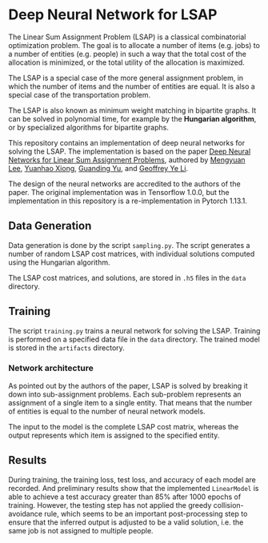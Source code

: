 # Deep Neural Network for LSAP

The Linear Sum Assignment Problem (LSAP) is a classical combinatorial optimization problem.
The goal is to allocate a number of items (e.g. jobs) to a number of entities (e.g. people)
in such a way that the total cost of the allocation is minimized, or the total utility of the
allocation is maximized.

The LSAP is a special case of the more general assignment problem, in which the number of
items and the number of entities are equal. It is also a special case of the transportation
problem.

The LSAP is also known as minimum weight matching in bipartite graphs. It can be solved in
polynomial time, for example by the **Hungarian algorithm**, or by specialized algorithms for
bipartite graphs.

This repository contains an implementation of deep neural networks for solving the LSAP.
The implementation is based on the paper [Deep Neural Networks for Linear Sum Assignment Problems](https://ieeexplore.ieee.org/document/8371290), 
authored by [Mengyuan Lee](https://ieeexplore.ieee.org/author/37086553600), 
[Yuanhao Xiong](https://ieeexplore.ieee.org/author/37086552701),
[Guanding Yu](https://ieeexplore.ieee.org/author/37288513300),
and [Geoffrey Ye Li](https://ieeexplore.ieee.org/author/38516728900).

The design of the neural networks are accredited to the authors of the paper.
The original implementation was in Tensorflow 1.0.0,
but the implementation in this repository is a re-implementation in
Pytorch 1.13.1.

## Data Generation

Data generation is done by the script `sampling.py`.
The script generates a number of random LSAP cost matrices,
with individual solutions computed using the Hungarian algorithm.

The LSAP cost matrices, and solutions, are stored in `.h5` files in the `data` directory.

## Training

The script `training.py` trains a neural network for solving the LSAP.
Training is performed on a specified data file in the `data` directory.
The trained model is stored in the `artifacts` directory.

### Network architecture

As pointed out by the authors of the paper, LSAP is solved by
breaking it down into sub-assignment problems. 
Each sub-problem represents an assignment of a single item to a single entity.
That means that the number of entities is equal to the number of neural network models.

The input to the model is the complete LSAP cost matrix,
whereas the output represents which item is assigned to the specified entity.

## Results

During training, the training loss, test loss, and accuracy of each model are recorded. 
And preliminary results show that the implemented `LinearModel` is able to achieve
a test accuracy greater than 85% after 1000 epochs of training.
However, the testing step has not applied the greedy collision-avoidance rule,
which seems to be an important post-processing step to ensure that
the inferred output is adjusted to be a valid solution, i.e. the same job
is not assigned to multiple people.

